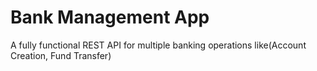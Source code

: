 # Bank Management App

A fully functional REST API for multiple banking operations like(Account Creation, Fund Transfer)

